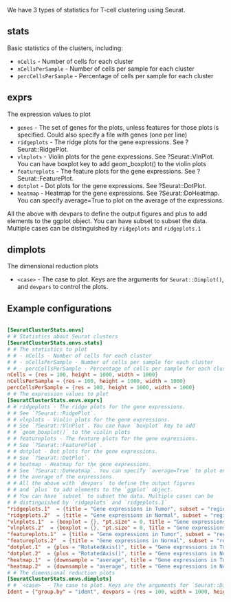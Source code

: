 We have 3 types of statistics for T-cell clustering using Seurat.

## stats

Basic statistics of the clusters, including:

- `nCells` - Number of cells for each cluster
- `nCellsPerSample` - Number of cells per sample for each cluster
- `percCellsPerSample` - Percentage of cells per sample for each cluster

## exprs

The expression values to plot

- `genes` - The set of genes for the plots, unless features for those plots is specified. Could also specify a file with genes (one per line)
- `ridgeplots` - The ridge plots for the gene expressions. See ?Seurat::RidgePlot.
- `vlnplots` - Violin plots for the gene expressions. See ?Seurat::VlnPlot. You can have boxplot key to add geom_boxplot() to the violin plots
- `featureplots` - The feature plots for the gene expressions. See ?Seurat::FeaturePlot.
- `dotplot` - Dot plots for the gene expressions. See ?Seurat::DotPlot.
- `heatmap` - Heatmap for the gene expressions. See ?Seurat::DoHeatmap. You can specify average=True to plot on the average of the expressions.

All the above with devpars to define the output figures and plus to add elements to the ggplot object. You can have subset to subset the data. Multiple cases can be distinguished by `ridgeplots` and `ridgeplots.1`

## dimplots

The dimensional reduction plots

- `<case>` - The case to plot. Keys are the arguments for `Seurat::Dimplot()`, and `devpars` to control the plots.

## Example configurations

```toml

[SeuratClusterStats.envs]
# # Statistics about Seurat clusters
[SeuratClusterStats.envs.stats]
# # The statistics to plot
# # - nCells - Number of cells for each cluster
# # - nCellsPerSample - Number of cells per sample for each cluster
# # - percCellsPerSample - Percentage of cells per sample for each cluster
nCells = {res = 100, height = 1000, width = 1000}
nCellsPerSample = {res = 100, height = 1000, width = 1000}
percCellsPerSample = {res = 100, height = 1000, width = 1000}
# # The expression values to plot
[SeuratClusterStats.envs.exprs]
# # ridgeplots - The ridge plots for the gene expressions.
# # See `?Seurat::RidgePlot`.
# # vlnplots - Violin plots for the gene expressions.
# # See `?Seurat::VlnPlot`. You can have `boxplot` key to add
# # `geom_boxplot()` to the violin plots
# # featureplots - The feature plots for the gene expressions.
# # See `?Seurat::FeaturePlot`.
# # dotplot - Dot plots for the gene expressions.
# # See `?Seurat::DotPlot`.
# # heatmap - Heatmap for the gene expressions.
# # See `?Seurat::DoHeatmap`. You can specify `average=True` to plot on
# # the average of the expressions.
# # All the above with `devpars` to define the output figures
# # and `plus` to add elements to the `ggplot` object.
# # You can have `subset` to subset the data. Multiple cases can be
# # distinguished by `ridgeplots` and `ridgeplots.1`
"ridgeplots.1"  = {title = "Gene expressions in Tumor", subset = "region == 'Tumor'"}
"ridgeplots.2"  = {title = "Gene expressions in Normal", subset = "region == 'Normal adjacent tissue'"}
"vlnplots.1"  = {boxplot = {}, "pt.size" = 0, title = "Gene expressions in Tumor", subset = "region == 'Tumor'"}
"vlnplots.2"  = {boxplot = {}, "pt.size" = 0, title = "Gene expressions in Normal", subset = "region == 'Normal adjacent tissue'"}
"featureplots.1"  = {title = "Gene expressions in Tumor", subset = "region == 'Tumor'"}
"featureplots.2"  = {title = "Gene expressions in Normal", subset = "region == 'Normal adjacent tissue'"}
"dotplot.1"  = {plus = "RotatedAxis()", title = "Gene expressions in Tumor", subset = "region == 'Tumor'"}
"dotplot.2"  = {plus = "RotatedAxis()", title = "Gene expressions in Normal", subset = "region == 'Normal adjacent tissue'"}
"heatmap.1"  = {downsample = "average", title = "Gene expressions in Tumor", subset = "region == 'Tumor'"}
"heatmap.2"  = {downsample = "average", title = "Gene expressions in Normal", subset = "region == 'Normal adjacent tissue'"}
# # The dimensional reduction plots
[SeuratClusterStats.envs.dimplots]
# # `<case>` - The case to plot. Keys are the arguments for `Seurat::Dimplot()`, add `devpars`.
Ident = {"group.by" = "ident", devpars = {res = 100, width = 1000, height = 1000}}
```